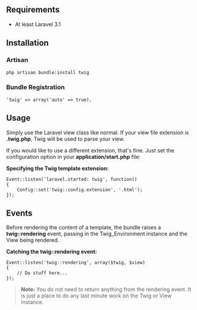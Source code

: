 ## Requirements

- At least Laravel 3.1

## Installation

### Artisan

	php artisan bundle:install twig

### Bundle Registration

	'twig' => array('auto' => true),

## Usage

Simply use the Laravel view class like normal. If your view file extension is **.twig.php**, Twig will be used to parse your view.

If you would like to use a different extension, that's fine. Just set the configuration option in your **application/start.php** file:

**Specifying the Twig template extension:**

	Event::listen('laravel.started: twig', function()
	{
		Config::set('twig::config.extension', '.html');
	});

## Events

Before rendering the content of a template, the bundle raises a **twig::rendering** event, passing in the Twig_Environment instance and the View being rendered.

**Catching the twig::rendering event:**

	Event::listen('twig::rendering', array($twig, $view)
	{
		// Do stuff here...
	});

> **Note:** You do not need to return anything from the rendering event. It is just a place to do any last minute work on the Twig or View instance.